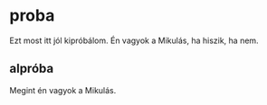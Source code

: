 # proba
Ezt most itt jól kipróbálom.
Én vagyok a Mikulás, ha hiszik, ha nem.

## alpróba
Megint én vagyok a Mikulás.
